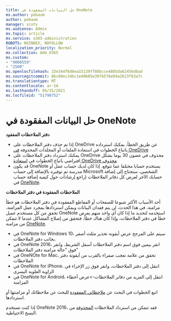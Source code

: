 ```yaml
---
title: حل البيانات المفقودة في OneNote
ms.author: pebaum
author: pebaum
manager: scotv
ms.audience: Admin
ms.topic: article
ms.service: o365-administration
ROBOTS: NOINDEX, NOFOLLOW
localization_priority: Normal
ms.collection: Adm_O365
ms.custom:
- "9000559"
- "2500"
ms.openlocfilehash: 33e344f6d6ea15139ff88bcce4885da62456d8ad
ms.sourcegitcommit: 8bc60ec34bc1e40685e3976576e04a2623f63a7c
ms.translationtype: MT
ms.contentlocale: ar-SA
ms.lasthandoff: 04/15/2021
ms.locfileid: "51798752"
---
```

# <a name="resolving-missing-data-in-onenote"></a>حل البيانات المفقودة في OneNote

**دفتر الملاحظات المفقود**

- إذا تم حذف دفتر الملاحظات على OneDrive عن طريق الخطأ، يمكنك استرداده باتباع الخطوات في استعادة الملفات أو المجلدات المحذوفة [في OneDrive](https://support.office.com/article/949ada80-0026-4db3-a953-c99083e6a84f)
- يمكنك استرداد دفتر الملاحظات على OneDrive محذوف في غضون 30 يوما بشكل افتراضي باتباع الخطوات في [استعادة OneDrive محذوف](https://docs.microsoft.com/onedrive/restore-deleted-onedrive)
- قد يكون OneNote يستخدم حسابا مختلفا عما تتوقع. إذا كان لديك حساب عمل أو مدرسة تم توفيره بالإضافة إلى حساب Microsoft الشخصي، ستحتاج إلى إضافة حسابك الآخر لعرض كل دفاتر الملاحظات (راجع إرشادات حول كيفية إضافة حساب في [OneNote](https://support.office.com/article/5afff855-54ee-47e4-a773-db048d4ac299).

**الملاحظات المفقودة في دفتر الملاحظات**

أحد الأسباب الأكثر شيوعا للصفحات أو المقاطع المفقودة في دفتر الملاحظات هو خطأ مزامنة. في هذا الحدث، لن يتم فقدان البيانات ويمكن استردادها بمجرد عمل المزامنة. تحقق من كل مستخدم عميل OneNote استخدمه لتحديد ما إذا كان أي واحد منهم يعرض خطأ في دفتر الملاحظات، وإذا كان هناك خطأ، فتحقق من إصلاح المشاكل عندما لا تتمكن من مزامنة [OneNote](https://support.office.com/article/299495ef-66d1-448f-90c1-b785a6968d45).

- في OneNote for Windows 10، سيتم على المرجح عرض أيقونة تحذير مثلث أصفر بجانب دفتر الملاحظات.
- في OneNote 2016، انقر بيمين فوق اسم دفتر الملاحظات أسفل الشريط، وانقر فوق "حالة مزامنة دفتر الملاحظات"
- في OneNOte for Mac، تحقق من علامة تعجب صفراء بالقرب من أيقونة دفتر الملاحظات
- في OneNote for iPhone، انتقل إلى دفتر الملاحظات، وانقر فوق زر الإجراء في الزاوية العلوية اليسرى
- في OneNote for Android، انتقل إلى المزيد من دفاتر الملاحظات->عرض أخطاء المزامنة

اتبع الخطوات في البحث عن [ملاحظاتي المفقودة](https://support.office.com/article/32cb2bd7-afe7-44d2-a711-398a88421287) للبحث عن ملاحظاتك أو مزامنتها أو استردادها.

إذا كنت تستخدم OneNote 2016، فقد تتمكن من استرداد الملاحظات [المحذوفة](https://support.office.com/article/32ed1036-74fd-4c21-bc28-033a486e6b14) من النسخ الاحتياطية.